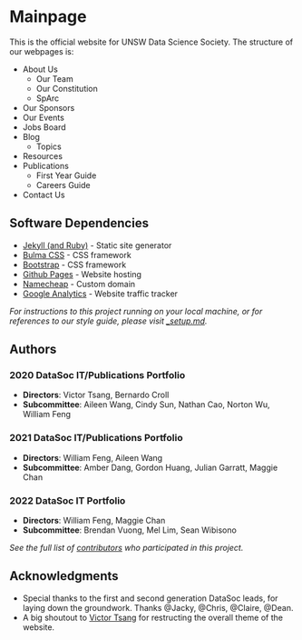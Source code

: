 # Mainpage

This is the official website for UNSW Data Science Society. The structure of our webpages is:

- About Us
  - Our Team
  - Our Constitution
  - SpArc
- Our Sponsors
- Our Events
- Jobs Board
- Blog
  - Topics
- Resources
- Publications
  - First Year Guide
  - Careers Guide
- Contact Us

## Software Dependencies

- [Jekyll (and Ruby)](https://jekyllrb.com/) - Static site generator
- [Bulma CSS](https://bulma.io/) - CSS framework
- [Bootstrap](https://getbootstrap.com/) - CSS framework
- [Github Pages](https://pages.github.com/) - Website hosting
- [Namecheap](https://www.namecheap.com/) - Custom domain
- [Google Analytics](https://analytics.google.com/) - Website traffic tracker

_For instructions to this project running on your local machine, or for references to our style guide, please visit [\_setup.md](_setup.md)._

## Authors

### 2020 DataSoc IT/Publications Portfolio

- **Directors**: Victor Tsang, Bernardo Croll
- **Subcommittee**: Aileen Wang, Cindy Sun, Nathan Cao, Norton Wu, William Feng

### 2021 DataSoc IT/Publications Portfolio

- **Directors**: William Feng, Aileen Wang
- **Subcommittee**: Amber Dang, Gordon Huang, Julian Garratt, Maggie Chan

### 2022 DataSoc IT Portfolio

- **Directors**: William Feng, Maggie Chan
- **Subcommittee**: Brendan Vuong, Mel Lim, Sean Wibisono

_See the full list of [contributors](https://github.com/UNSW-Data-Soc/unsw-data-soc.github.io/graphs/contributors) who participated in this project._

## Acknowledgments

- Special thanks to the first and second generation DataSoc leads, for laying down the groundwork. Thanks @Jacky, @Chris, @Claire, @Dean.
- A big shoutout to [Victor Tsang](https://github.com/victorwctsang) for restructing the overall theme of the website.
